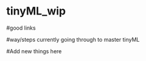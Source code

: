 # tinyML_wip

#good links 




#way/steps currently going through to master tinyML 





#Add new things here 


